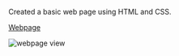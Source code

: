 Created a basic web page using HTML and CSS.

<a href="https://farhanasfar.github.io/HTML-CSS-Project/" target="_blank">Webpage</a>

![webpage view](https://github.com/FarhanAsfar/HTML-CSS-Project/htmlPage.png)



